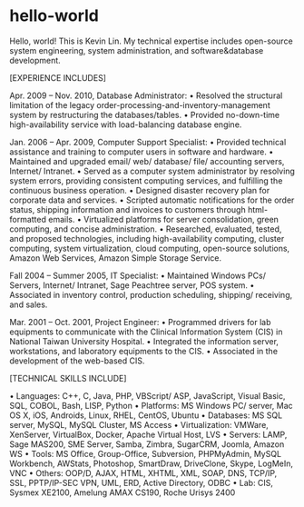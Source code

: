 # hello-world

Hello, world! This is Kevin Lin. My technical expertise includes open-source system engineering, system administration, and software&database development.

[EXPERIENCE INCLUDES]

Apr. 2009 – Nov. 2010, Database Administrator:
• Resolved the structural limitation of the legacy order-processing-and-inventory-management system by restructuring the databases/tables.
• Provided no-down-time high-availability service with load-balancing database engine.

Jan. 2006 – Apr. 2009, Computer Support Specialist:
• Provided technical assistance and training to computer users in software and hardware.
• Maintained and upgraded email/ web/ database/ file/ accounting servers, Internet/ Intranet.
• Served as a computer system administrator by resolving system errors, providing consistent computing services, and fulfilling the continuous business operation.
• Designed disaster recovery plan for corporate data and services.
• Scripted automatic notifications for the order status, shipping information and invoices to customers through html-formatted emails.
• Virtualized platforms for server consolidation, green computing, and concise administration.
• Researched, evaluated, tested, and proposed technologies, including high-availability computing, cluster computing, system virtualization, cloud computing, open-source solutions, Amazon Web Services, Amazon Simple Storage Service.

Fall 2004 – Summer 2005, IT Specialist:
• Maintained Windows PCs/ Servers, Internet/ Intranet, Sage Peachtree server, POS system. • Associated in inventory control, production scheduling, shipping/ receiving, and sales.

Mar. 2001 – Oct. 2001, Project Engineer:
• Programmed drivers for lab equipments to communicate with the Clinical Information System (CIS) in National Taiwan University Hospital.
• Integrated the information server, workstations, and laboratory equipments to the CIS.
• Associated in the development of the web-based CIS.

[TECHNICAL SKILLS INCLUDE]

• Languages: C++, C, Java, PHP, VBScript/ ASP, JavaScript, Visual Basic, SQL, COBOL, Bash, LISP, Python
• Platforms: MS Windows PC/ server, Mac OS X, iOS, Androids, Linux, RHEL, CentOS, Ubuntu
• Databases: MS SQL server, MySQL, MySQL Cluster, MS Access
• Virtualization: VMWare, XenServer, VirtualBox, Docker, Apache Virtual Host, LVS
• Servers: LAMP, Sage MAS200, SME Server, Samba, Zimbra, SugarCRM, Joomla, Amazon WS
• Tools: MS Office, Group-Office, Subversion, PHPMyAdmin, MySQL Workbench, AWStats, Photoshop, SmartDraw, DriveClone, Skype, LogMeIn, VNC
• Others: OOP/D, AJAX, HTML, XHTML, XML, SOAP, DNS, TCP/IP, SSL, PPTP/IP-SEC VPN, UML, ERD, Active Directory, ODBC
• Lab: CIS, Sysmex XE2100, Amelung AMAX CS190, Roche Urisys 2400
